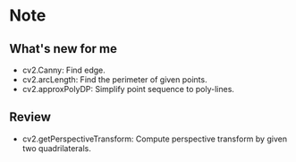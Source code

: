# Note

## What's new for me
- cv2.Canny: Find edge.
- cv2.arcLength: Find the perimeter of given points.
- cv2.approxPolyDP: Simplify point sequence to poly-lines.

## Review
- cv2.getPerspectiveTransform: Compute perspective transform by
given two quadrilaterals.
